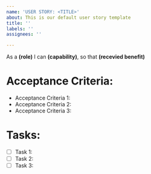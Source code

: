 ```yaml
---
name: 'USER STORY: <TITLE>'
about: This is our default user story template
title: ''
labels: ''
assignees: ''

---
```


As a **(role)** I can **(capability)**, so that **(recevied benefit)**

# Acceptance Criteria:

* Acceptance Criteria 1:
* Acceptance Criteria 2:
* Acceptance Criteria 3:

# Tasks:

- [ ] Task 1:
- [ ] Task 2:
- [ ] Task 3:
